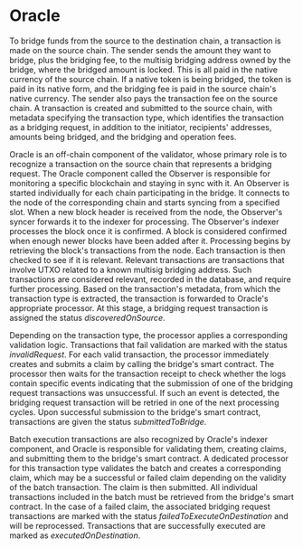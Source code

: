 # Oracle

To bridge funds from the source to the destination chain, a transaction is made on the source chain. The sender sends the amount they want to bridge, plus the bridging fee, to the multisig bridging address owned by the bridge, where the bridged amount is locked. This is all paid in the native currency of the source chain. If a native token is being bridged, the token is paid in its native form, and the bridging fee is paid in the source chain's native currency. The sender also pays the transaction fee on the source chain. A transaction is created and submitted to the source chain, with metadata specifying the transaction type, which identifies the transaction as a bridging request, in addition to the initiator, recipients' addresses, amounts being bridged, and the bridging and operation fees.

Oracle is an off-chain component of the validator, whose primary role is to recognize a transaction on the source chain that represents a bridging request. The Oracle component called the Observer is responsible for monitoring a specific blockchain and staying in sync with it. An Observer is started individually for each chain participating in the bridge. It connects to the node of the corresponding chain and starts syncing from a specified slot. When a new block header is received from the node, the Observer's syncer forwards it to the indexer for processing. The Observer's indexer processes the block once it is confirmed. A block is considered confirmed when enough newer blocks have been added after it. Processing begins by retrieving the block's transactions from the node. Each transaction is then checked to see if it is relevant. Relevant transactions are transactions that involve UTXO related to a known multisig bridging address. Such transactions are considered relevant, recorded in the database, and require further processing. Based on the transaction's metadata, from which the transaction type is extracted, the transaction is forwarded to Oracle's appropriate processor. At this stage, a bridging request transaction is assigned the status _discoveredOnSource_.

Depending on the transaction type, the processor applies a corresponding validation logic. Transactions that fail validation are marked with the status _invalidRequest_. For each valid transaction, the processor immediately creates and submits a claim by calling the bridge's smart contract. The processor then waits for the transaction receipt to check whether the logs contain specific events indicating that the submission of one of the bridging request transactions was unsuccessful. If such an event is detected, the bridging request transaction will be retried in one of the next processing cycles. Upon successful submission to the bridge's smart contract, transactions are given the status _submittedToBridge_.

Batch execution transactions are also recognized by Oracle's indexer component, and Oracle is responsible for validating them, creating claims, and submitting them to the bridge's smart contract. A dedicated processor for this transaction type validates the batch and creates a corresponding claim, which may be a successful or failed claim depending on the validity of the batch transaction. The claim is then submitted. All individual transactions included in the batch must be retrieved from the bridge's smart contract. In the case of a failed claim, the associated bridging request transactions are marked with the status _failedToExecuteOnDestination_ and will be reprocessed. Transactions that are successfully executed are marked as _executedOnDestination_.
